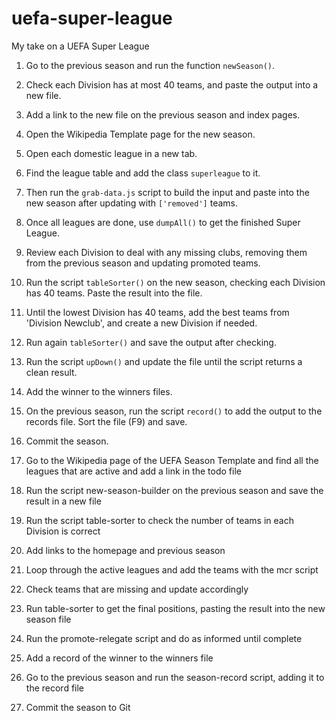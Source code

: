 # uefa-super-league
My take on a UEFA Super League

1. Go to the previous season and run the function `newSeason()`.
2. Check each Division has at most 40 teams, and paste the output into a new file.
3. Add a link to the new file on the previous season and index pages.
4. Open the Wikipedia Template page for the new season.
5. Open each domestic league in a new tab.
6. Find the league table and add the class `superleague` to it.
7. Then run the `grab-data.js` script to build the input and paste into the new season after updating with `['removed']` teams.
8. Once all leagues are done, use `dumpAll()` to get the finished Super League.
9. Review each Division to deal with any missing clubs, removing them from the previous season and updating promoted teams.
10. Run the script `tableSorter()` on the new season, checking each Division has 40 teams. Paste the result into the file.
11. Until the lowest Division has 40 teams, add the best teams from 'Division Newclub', and create a new Division if needed.
12. Run again `tableSorter()` and save the output after checking.
13. Run the script `upDown()` and update the file until the script returns a clean result.
14. Add the winner to the winners files.
15. On the previous season, run the script `record()` to add the output to the records file. Sort the file (F9) and save.
16. Commit the season.



1. Go to the Wikipedia page of the UEFA Season Template and find all the leagues that are active and add a link in the todo file
2. Run the script new-season-builder on the previous season and save the result in a new file
3. Run the script table-sorter to check the number of teams in each Division is correct
4. Add links to the homepage and previous season
5. Loop through the active leagues and add the teams with the mcr script
6. Check teams that are missing and update accordingly
7. Run table-sorter to get the final positions, pasting the result into the new season file
8. Run the promote-relegate script and do as informed until complete
9. Add a record of the winner to the winners file
10. Go to the previous season and run the season-record script, adding it to the record file
11. Commit the season to Git